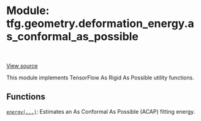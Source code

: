 <div itemscope itemtype="http://developers.google.com/ReferenceObject">
<meta itemprop="name" content="tfg.geometry.deformation_energy.as_conformal_as_possible" />
<meta itemprop="path" content="Stable" />
</div>

# Module: tfg.geometry.deformation_energy.as_conformal_as_possible

<!-- Insert buttons and diff -->

<table class="tfo-notebook-buttons tfo-api" align="left">
</table>

<a target="_blank" href="https://github.com/tensorflow/graphics/blob/master/tensorflow_graphics/geometry/deformation_energy/as_conformal_as_possible.py">View source</a>



This module implements TensorFlow As Rigid As Possible utility functions.



## Functions

[`energy(...)`](../../../tfg/geometry/deformation_energy/as_conformal_as_possible/energy.md): Estimates an As Conformal As Possible (ACAP) fitting energy.

